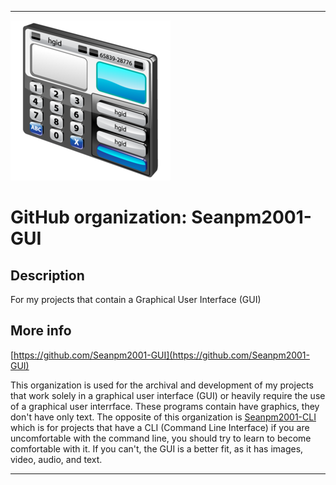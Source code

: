 
***

![GUI2.png failed to load. The file may be missing or corrupt. Check the file path for errors first.](/AdditionalInfo/1/Seanpm2001-GUI/GUI2.png)

# GitHub organization: Seanpm2001-GUI

## Description

For my projects that contain a Graphical User Interface (GUI)

## More info

[https://github.com/Seanpm2001-GUI](https://github.com/Seanpm2001-GUI)

This organization is used for the archival and development of my projects that work solely in a graphical user interface (GUI) or heavily require the use of a graphical user interrface. These programs contain have graphics, they don't have only text. The opposite of this organization is [Seanpm2001-CLI](/AdditionalInfo/1/Seanpm2001-CLI/) which is for projects that have a CLI (Command Line Interface) if you are uncomfortable with the command line, you should try to learn to become comfortable with it. If you can't, the GUI is a better fit, as it has images, video, audio, and text.

***
